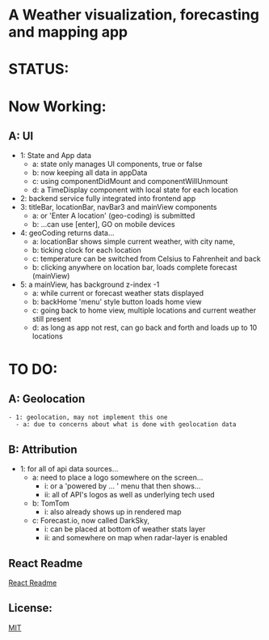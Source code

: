 # A Weather visualization, forecasting and mapping app

# STATUS:

# Now Working:  

## A: UI
   - 1: State and App data
      - a: state only manages UI components, true or false
      - b: now keeping all data in appData
      - c: using componentDidMount and componentWillUnmount
      - d: a TimeDisplay component with local state for each location
   - 2: backend service fully integrated into frontend app
   - 3: titleBar, locationBar, navBar3 and mainView components
      - a: or 'Enter A location' (geo-coding) is submitted
      - b: ...can use [enter], GO on mobile devices
   - 4: geoCoding returns data...
      - a: locationBar shows simple current weather, with city name,
      - b: ticking clock for each location
      - c: temperature can be switched from Celsius to Fahrenheit and back
      - b: clicking anywhere on location bar, loads complete forecast (mainView)
   - 5: a mainView, has background z-index -1
      - a: while current or forecast weather stats displayed
      - b: backHome 'menu' style button loads home view
      - c: going back to home view, multiple locations and current weather still present
      - d: as long as app not rest, can go back and forth and loads up to 10 locations

# TO DO:

## A: Geolocation
    - 1: geolocation, may not implement this one
      - a: due to concerns about what is done with geolocation data

## B: Attribution
  - 1: for all of api data sources...
    - a: need to place a logo somewhere on the screen...
      - i: or a 'powered by ... ' menu that then shows...
      - ii: all of API's logos as well as underlying tech used
    - b: TomTom
      - i: also already shows up in rendered map
    - c: Forecast.io, now called DarkSky,
      - i: can be placed at bottom of weather stats layer
      - ii: and somewhere on map when radar-layer is enabled


## React Readme

[React Readme](https://github.com/pereznetworks/TD-Project12/blob/master/WeatherX/reactReadme.md)

## License:

[MIT](https://github.com/pereznetworks/TD-Project12/blob/master/LICENSE)
